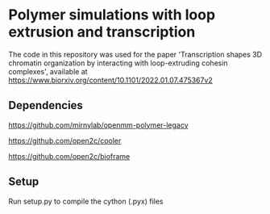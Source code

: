 # Polymer simulations with loop extrusion and transcription

The code in this repository was used for the paper 'Transcription shapes 3D chromatin organization by interacting with loop-extruding cohesin complexes', available at https://www.biorxiv.org/content/10.1101/2022.01.07.475367v2

## Dependencies

https://github.com/mirnylab/openmm-polymer-legacy

https://github.com/open2c/cooler

https://github.com/open2c/bioframe

## Setup

Run setup.py to compile the cython (.pyx) files


